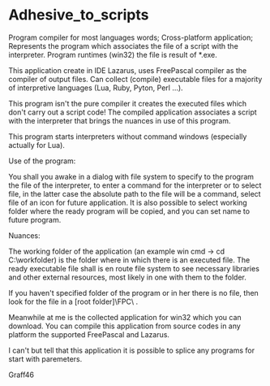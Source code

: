 # Adhesive_to_scripts
Program compiler for most languages words;
Cross-platform application;
Represents the program which associates the file of a script with the interpreter. Program runtimes (win32) the file is result of *.exe.

This application create in IDE Lazarus, uses FreePascal compiler as the compiler of output files. Can collect (compile) executable files for a majority of interpretive languages (Lua, Ruby, Pyton, Perl ...).

This program isn't the pure compiler it creates the executed files which don't carry out a script code! The compiled application associates a script with the interpreter that brings the nuances in use of this program.

This program starts interpreters without command windows (especially actually for Lua).

Use of the program:

You shall you awake in a dialog with file system to specify to the program the file of the interpreter, to enter a command for the interpreter or to select file, in the latter case the absolute path to the file will be a command, select file of an icon for future application. It is also possible to select working folder where the ready program will be copied, and you can set name to future program.

Nuances:

The working folder of the application (an example win cmd -> cd C:\workfolder\) is the folder where in which there is an executed file. The ready executable file shall is en route file system to see necessary libraries and other external resources, most likely in one with them to the folder.

If you haven't specified folder of the program or in her there is no file, then look for the file in a [root folder]\FPC\ .

Meanwhile at me is the collected application for win32 which you can download. You can compile this application from source codes in any platform the supported FreePascal and Lazarus.

I can't but tell that this application it is possible to splice any programs for start with paremeters.

Graff46
